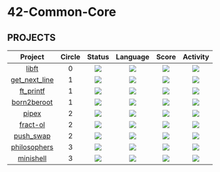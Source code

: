 # 42-Common-Core

## PROJECTS
<div align="center">

| Project | Circle | Status | Language | Score | Activity |
| :---: | :---: | :---: | :---: | :---: | :---: |
| [libft](https://github.com/Scelfo42/libft) | 0 | <img src="https://img.shields.io/badge/done-sucess" /> |<img src="https://img.shields.io/github/languages/top/Scelfo42/libft" /> | <img src="https://img.shields.io/badge/125%20%2F%20100%20%E2%98%85-success" /> | <img src="https://img.shields.io/github/last-commit/Scelfo42/libft" /> |
| [get_next_line](https://github.com/Scelfo42/get_next_line) | 1 | <img src="https://img.shields.io/badge/done-sucess" /> |<img src="https://img.shields.io/github/languages/top/Scelfo42/get_next_line" /> | <img src="https://img.shields.io/badge/125%20%2F%20100%20%E2%98%85-success" /> | <img src="https://img.shields.io/github/last-commit/Scelfo42/get_next_line" /> |
| [ft_printf](https://github.com/Scelfo42/ft_printf) | 1 | <img src="https://img.shields.io/badge/done-sucess" /> | <img src="https://img.shields.io/github/languages/top/Scelfo42/ft_printf" /> | <img src="https://img.shields.io/badge/104%20%2F%20100-success" /> | <img src="https://img.shields.io/github/last-commit/jotavare/ft_printf" /> |
| [born2beroot](https://github.com/Scelfo42/born2beroot) | 1 | <img src="https://img.shields.io/badge/done-sucess" /> | <img src="https://img.shields.io/github/languages/top/Scelfo42/born2beroot" /> | <img src="https://img.shields.io/badge/125%20%2F%20100%20%E2%98%85-success" /> | <img src="https://img.shields.io/github/last-commit/jotavare/born2beroot" /> |
| [pipex](https://github.com/Scelfo42/pipex) | 2 | <img src="https://img.shields.io/badge/done-sucess" /> | <img src="https://img.shields.io/github/languages/top/Scelfo42/pipex" /> | <img src="https://img.shields.io/badge/125%20%2F%20100%20%E2%98%85-success" /> | <img src="https://img.shields.io/github/last-commit/Scelfo42/pipex" /> |
| [fract-ol](https://github.com/Scelfo42/fract-ol) | 2 | <img src="https://img.shields.io/badge/done-sucess" /> | <img src="https://img.shields.io/github/languages/top/Scelfo42/fract-ol" /> | <img src="https://img.shields.io/badge/125%20%2F%20100%20%E2%98%85-success" /> | <img src="https://img.shields.io/github/last-commit/Scelfo42/fract-ol" /> |
| [push_swap](https://github.com/Scelfo42/push_swap) | 2 | <img src="https://img.shields.io/badge/done-sucess" /> | <img src="https://img.shields.io/github/languages/top/Scelfo42/push_swap" /> | <img src="https://img.shields.io/badge/84%20%2F%20100-success" /> | <img src="https://img.shields.io/github/last-commit/Scelfo42/push_swap" /> |
| [philosophers](https://github.com/Scelfo42/philosopher) | 3 | <img src="https://img.shields.io/badge/done-sucess" /> | <img src="https://img.shields.io/github/languages/top/Scelfo42/philosopher" /> | <img src="https://img.shields.io/badge/100%20%2F%20100-sucess" /> | <img src="https://img.shields.io/github/last-commit/Scelfo42/philosophers" /> |
| [minishell](https://github.com/Scelfo42/minishell) | 3 | <img src="https://img.shields.io/badge/registed-yellow" /> | <img src="https://img.shields.io/github/languages/top/Scelfo42/minishell" /> | <img src="https://img.shields.io/badge/0%20%2F%20100-yellow" /> | <img src="https://img.shields.io/github/last-commit/Scelfo42/minishell" /> |
</div>
